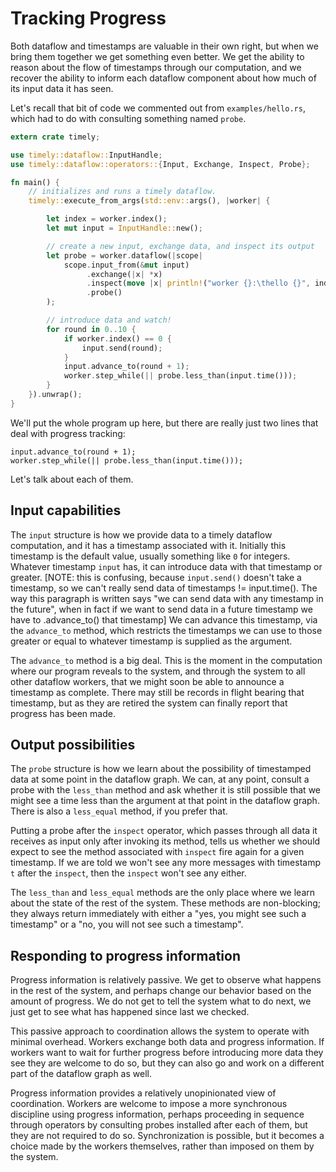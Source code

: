# Tracking Progress

Both dataflow and timestamps are valuable in their own right, but when we bring them together we get something even better. We get the ability to reason about the flow of timestamps through our computation, and we recover the ability to inform each dataflow component about how much of its input data it has seen.

Let's recall that bit of code we commented out from `examples/hello.rs`, which had to do with consulting something named `probe`.

```rust
extern crate timely;

use timely::dataflow::InputHandle;
use timely::dataflow::operators::{Input, Exchange, Inspect, Probe};

fn main() {
    // initializes and runs a timely dataflow.
    timely::execute_from_args(std::env::args(), |worker| {

        let index = worker.index();
        let mut input = InputHandle::new();

        // create a new input, exchange data, and inspect its output
        let probe = worker.dataflow(|scope|
            scope.input_from(&mut input)
                 .exchange(|x| *x)
                 .inspect(move |x| println!("worker {}:\thello {}", index, x))
                 .probe()
        );

        // introduce data and watch!
        for round in 0..10 {
            if worker.index() == 0 {
                input.send(round);
            }
            input.advance_to(round + 1);
            worker.step_while(|| probe.less_than(input.time()));
        }
    }).unwrap();
}
```

We'll put the whole program up here, but there are really just two lines that deal with progress tracking:

```rust,ignore
input.advance_to(round + 1);
worker.step_while(|| probe.less_than(input.time()));
```

Let's talk about each of them.

## Input capabilities

The `input` structure is how we provide data to a timely dataflow computation, and it has a timestamp associated with it. Initially this timestamp is the default value, usually something like `0` for integers. Whatever timestamp `input` has, it can introduce data with that timestamp or greater. [NOTE: this is confusing, because `input.send()` doesn't take a timestamp, so we can't really send data of timestamps != input.time(). The way this paragraph is written says "we can send data with any timestamp in the future", when in fact if we want to send data in a future timestamp we have to .advance_to() that timestamp] We can advance this timestamp, via the `advance_to` method, which restricts the timestamps we can use to those greater or equal to whatever timestamp is supplied as the argument.

The `advance_to` method is a big deal. This is the moment in the computation where our program reveals to the system, and through the system to all other dataflow workers, that we might soon be able to announce a timestamp as complete. There may still be records in flight bearing that timestamp, but as they are retired the system can finally report that progress has been made.

## Output possibilities

The `probe` structure is how we learn about the possibility of timestamped data at some point in the dataflow graph. We can, at any point, consult a probe with the `less_than` method and ask whether it is still possible that we might see a time less than the argument at that point in the dataflow graph. There is also a `less_equal` method, if you prefer that.

Putting a probe after the `inspect` operator, which passes through all data it receives as input only after invoking its method, tells us whether we should expect to see the method associated with `inspect` fire again for a given timestamp. If we are told we won't see any more messages with timestamp `t` after the `inspect`, then the `inspect` won't see any either.

The `less_than` and `less_equal` methods are the only place where we learn about the state of the rest of the system. These methods are non-blocking; they always return immediately with either a "yes, you might see such a timestamp" or a "no, you will not see such a timestamp".

## Responding to progress information

Progress information is relatively passive. We get to observe what happens in the rest of the system, and perhaps change our behavior based on the amount of progress. We do not get to tell the system what to do next, we just get to see what has happened since last we checked.

This passive approach to coordination allows the system to operate with minimal overhead. Workers exchange both data and progress information. If workers want to wait for further progress before introducing more data they see they are welcome to do so, but they can also go and work on a different part of the dataflow graph as well.

Progress information provides a relatively unopinionated view of coordination. Workers are welcome to impose a more synchronous discipline using progress information, perhaps proceeding in sequence through operators by consulting probes installed after each of them, but they are not required to do so. Synchronization is possible, but it becomes a choice made by the workers themselves, rather than imposed on them by the system.
